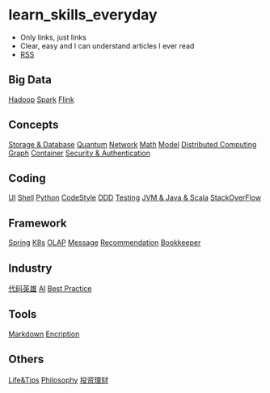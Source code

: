 # learn_skills_everyday
- Only links, just links
- Clear, easy and I can understand articles I ever read
- [RSS](https://github.com/476678244/learn_skills_everyday/commits/main.atom)

## Big Data

[Hadoop](Hadoop.md) [Spark](Spark.md) [Flink](Flink.md)

## Concepts

[Storage & Database](storage/Storage.md) [Quantum](Quantum.md)  [Network](Network.md) [Math](Math.md) [Model](Model.md) [Distributed Computing](DistributedComputing.md) [Graph](Graph.md) [Container](Container.md) [Security & Authentication](security(Auth).md)

## Coding

[UI](FrontEndDevelopment.md)  [Shell](Shell.md) [Python](Python.md) [CodeStyle](CodeStyle.md) [DDD](DDD.md) [Testing](Testing.md) [JVM & Java & Scala](Java_Scala.md) [StackOverFlow](StackOverFlow.md)

## Framework

[Spring](Spring.md) [K8s](K8s.md) [OLAP](OLAP.md) [Message](MessageQueue.md)  [Recommendation](Recommendation.md) [Bookkeeper](Bookkeeper.md)

## Industry

[代码英雄](%E4%BB%A3%E7%A0%81%E8%8B%B1%E9%9B%84.md) [AI](AI.md)  [Best Practice](best_practice.md)

## Tools

[Markdown](Markdown.md) [Encription](encription.md)

## Others

[Life&Tips](Life.md) [Philosophy](Philosophy.md) [投资理财](Investment.md)
